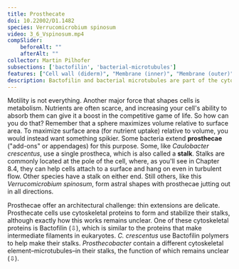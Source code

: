 ```yaml
---
title: Prosthecate
doi: 10.22002/D1.1482
species: Verrucomicrobium spinosum
video: 3_6_Vspinosum.mp4
compSlider:
    beforeAlt: ""
    afterAlt: ""
collector: Martin Pilhofer
subsections: ['bactofilin', 'bacterial-microtubules']
features: ["Cell wall (diderm)", "Membrane (inner)", "Membrane (outer)", "Pili", "Storage granules"]
description: Bactofilin and bacterial microtubules are part of the cytoskeleton that lets bacteria like star-shaped Verrucomicrobium spinosum extend prosthecae.
---
```


Motility is not everything. Another major force that shapes cells is metabolism. Nutrients are often scarce, and increasing your cell's ability to absorb them can give it a boost in the competitive game of life. So how can you do that? Remember that a sphere maximizes volume relative to surface area. To maximize surface area (for nutrient uptake) relative to volume, you would instead want something spikier. Some bacteria extend **prosthecae** ("add-ons" or appendages) for this purpose. Some, like *Caulobacter crescentus*, use a single prostheca, which is also called a **stalk**. Stalks are commonly located at the pole of the cell, where, as you'll see in Chapter 8.4, they can help cells attach to a surface and hang on even in turbulent flow. Other species have a stalk on either end. Still others, like this *Verrucomicrobium spinosum*, form astral shapes with prosthecae jutting out in all directions.

Prosthecae offer an architectural challenge: thin extensions are delicate. Prosthecate cells use cytoskeletal proteins to form and stabilize their stalks, although exactly how this works remains unclear. One of these cytoskeletal proteins is Bactofilin (⇩), which is similar to the proteins that make intermediate filaments in eukaryotes. *C. crescentus* use Bactofilin polymers to help make their stalks. *Prosthecobacter* contain a different cytoskeletal element–microtubules–in their stalks, the function of which remains unclear (⇩).

